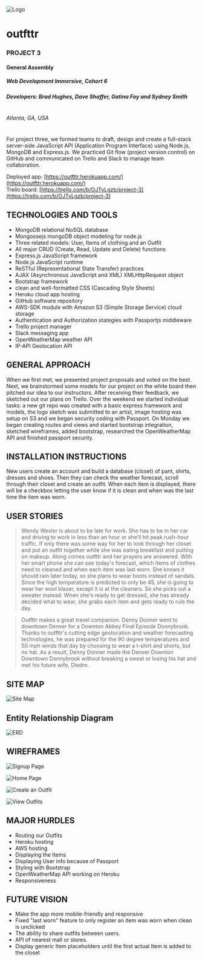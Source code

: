 ![Logo](https://github.com/DaveShaffer/WDI6-outFttr/blob/master/images/outfttr-project.png)
# outfttr
### PROJECT 3
#### General Assembly
##### Web Development Immersive, Cohort 6
##### Developers: Brad Hughes, Dave Shaffer, Gatina Foy and Sydney Smith
#
###### Atlanta, GA, USA
#
#

For project three, we formed teams to draft, design and create a full-stack server-side JavaScript API (Application Program Interface) using Node.js, MongoDB and Express.js.  We practiced Git flow (project version control) on GitHub and communicated on Trello and Slack to manage team collaboration.

Deployed app: [https://outfttr.herokuapp.com/](https://outfttr.herokuapp.com/)<br>
Trello board: [https://trello.com/b/OJTvLgzb/project-3](https://trello.com/b/OJTvLgzb/project-3)

## TECHNOLOGIES AND TOOLS
 - MongoDB relational NoSQL database
 - Mongoosejs mongoDB object modeling for node.js
 - Three related models: User, Items of clothing and an Outfit
 - All major CRUD (Create, Read, Update and Delete) functions
 - Express.js JavaScript framework
 - Node.js JavaScript runtime
 - ReSTful (Representational State Transfer) practices
 - AJAX (Asynchronous JavaScript and XML) XMLHttpRequest object
 - Bootstrap framework
 - clean and well-formatted CSS (Cascading Style Sheets)
 - Heroku cloud app hosting
 - GitHub software repository
 - AWS-SDK module with Amazon S3 (Simple Storage Service) cloud storage
 - Authentication and Authorization stategies with Passportjs middleware
 - Trello project manager
 - Slack messaging app
 - OpenWeatherMap weather API
 - IP-API Geolocation API

## GENERAL APPROACH
When we first met, we presented project proposals and voted on the best.  Next, we brainstormed some models for our project on the white board then pitched our idea to our instructors.  After receiving their feedback, we sketched out our plans on Trello.  Over the weekend we started individual tasks: a new git repo was created with a basic express framework and models, the logo sketch was submitted to an artist, image hosting was setup on S3 and we began security coding with Passport.  On Monday we began creating routes and views and started bootstrap integration, sketched wireframes, added bootstrap, researched the OpenWeatherMap API and finished passport security.

## INSTALLATION INSTRUCTIONS
New users create an account and build a database (closet) of pant, shirts, dresses and shoes.  Then they can check the weather forecast, scroll through their closet and create an outfit.  When each item is displayed, there will be a checkbox letting the user know if it is clean and when was the last time the item was worn.

## USER STORIES
> Wendy Wexler is about to be late for work.  She has to be in her car and driving to work in less than an hour or she'll hit peak rush-hour traffic.  If only there was some way for her to look through her closet and put an outfit together while she was eating breakfast and putting on makeup.  Along comes outfttr and her prayers are answered.  With her smart phone she can see today's forecast, which items of clothes need to cleaned and when each item was last worn.  She knows it should rain later today, so she plans to wear boots instead of sandals.  Since the high temperature is predicted to only be 45, she is going to wear her wool blazer, except it is at the cleaners.  So she picks out a sweater instead.  When she's ready to get dressed, she has already decided what to wear, she grabs each item and gets ready to rule the day.

>Outfttr makes a great travel companion.  Denny Donner went to downtown Denver for a Downton Abbey Final Episode Donnybrook.  Thanks to outfttr's cutting edge geolocation and weather forecasting technologies, he was prepared for the 90 degree temperatures and 50 mph winds that day by choosing to wear a t-shirt and shorts, but no hat.  As a result, Denny Donner made the Denver Downton Downtown Donnybrook without breaking a sweat or losing his hat and met his future wife, Diedre.

## SITE MAP

![Site Map](https://github.com/DaveShaffer/WDI6-outFttr/blob/master/images/SiteMap.png)

## Entity Relationship Diagram

![ERD](https://github.com/DaveShaffer/WDI6-outFttr/blob/master/images/ERD.png)

## WIREFRAMES

![Signup Page](https://github.com/DaveShaffer/WDI6-outFttr/blob/master/images/SignupPage.png)

![Home Page](https://github.com/DaveShaffer/WDI6-outFttr/blob/master/images/HomePage.png)

![Create an Outfit](https://github.com/DaveShaffer/WDI6-outFttr/blob/master/images/CreateOutfit.png)

![View Outfits](https://github.com/DaveShaffer/WDI6-outFttr/blob/master/images/MyOutfits.png)


## MAJOR HURDLES
 - Routing our Outfits
 - Heroku hosting
 - AWS hosting
 - Displaying the Items
 - Displaying User info because of Passport
 - Styling with Bootstrap
 - OpenWeatherMap API working on Heroku
 - Responsiveness

## FUTURE VISION
 - Make the app more mobile-friendly and responsive
 - Fixed "last worn" feature to only register an item was worn when clean is unclicked
 - The ability to share outfits between users.
 - API of nearest mall or stores.
 - Display generic Item placeholders until the first actual Item is added to the closet
